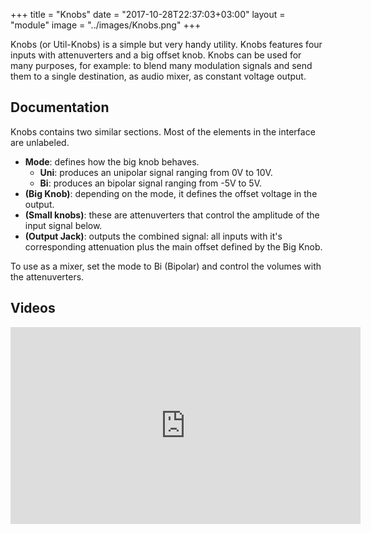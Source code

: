 +++
title = "Knobs"
date = "2017-10-28T22:37:03+03:00"
layout = "module"
image = "../images/Knobs.png"
+++

Knobs (or Util-Knobs) is a simple but very handy utility. Knobs features four inputs with attenuverters and a big offset knob. Knobs can be used for many purposes, for example: to blend many modulation signals and send them to a single destination, as audio mixer, as constant voltage output.

## Documentation

Knobs contains two similar sections. Most of the elements in the interface are unlabeled.

- **Mode**: defines how the big knob behaves.
   - **Uni**: produces an unipolar signal ranging from 0V to 10V.
   - **Bi**: produces an bipolar signal ranging from -5V to 5V.
- **(Big Knob)**: depending on the mode, it defines the offset voltage in the output.
- **(Small knobs)**: these are attenuverters that control the amplitude of the input signal below.
- **(Output Jack)**: outputs the combined signal: all inputs with it's corresponding attenuation plus the main offset defined by the Big Knob.

To use as a mixer, set the mode to Bi (Bipolar) and control the volumes with the attenuverters.

## Videos

<iframe width="560" height="315" src="https://www.youtube.com/embed/0I6dCp8XFl8" frameborder="0" allow="autoplay; encrypted-media" allowfullscreen></iframe>

